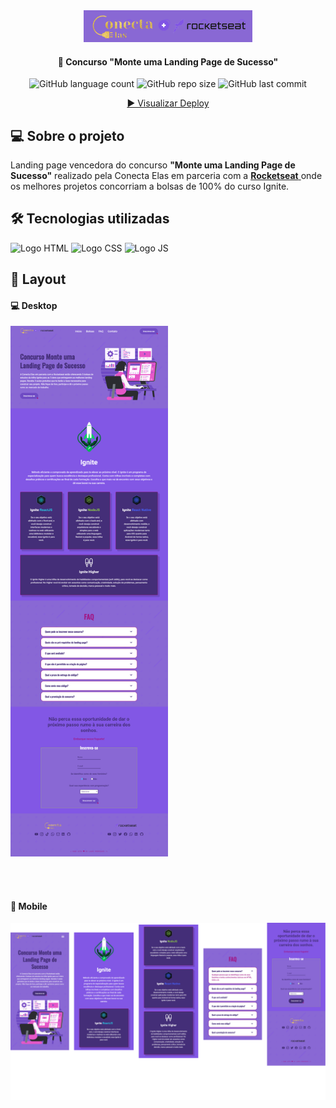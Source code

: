 <div align="center">
  <img alt="Logo Conecta Elas e Rocketseat" title="Logo Conecta Elas e Rocketseat" src="./readme/Logo.png">
</div>
	
<h4 align="center"> 
	🚀 Concurso "Monte uma Landing Page de Sucesso"
</h4>

<div align="center">
  <img alt="GitHub language count" src="https://img.shields.io/github/languages/count/LauriRodrigues/Landing-Page-Concurso?color=%238968D4">

  <img alt="GitHub repo size" src="https://img.shields.io/github/repo-size/LauriRodrigues/Landing-Page-Concurso?color=%238968D4">
  
  <img alt="GitHub last commit" src="https://img.shields.io/github/last-commit/LauriRodrigues/Landing-Page-Concurso?color=%238968D4">
  
  <a href="https://laurirodrigues.github.io/Landing-Page-Concurso/"> ▶️ Visualizar Deploy </a>
</div>

<h2 align=left> 💻 Sobre o projeto </h3>
<p> Landing page vencedora do concurso <strong>"Monte uma Landing Page de Sucesso"</strong> realizado pela Conecta Elas em parceria com a <a href="https://www.rocketseat.com.br/"> <strong>Rocketseat</strong> </a> onde os melhores projetos concorriam a bolsas de 100% do curso Ignite.<p>
  
<h2 align=left> 🛠 Tecnologias utilizadas </h3>

<div align=left>
  <img alt="Logo HTML" src="https://img.shields.io/badge/HTML5-E34F26?style=for-the-badge&logo=html5&logoColor=white">
  <img alt="Logo CSS" src="https://img.shields.io/badge/CSS-239120?&style=for-the-badge&logo=css3&logoColor=white">
  <img alt="Logo JS" src="https://img.shields.io/badge/JavaScript-323330?style=for-the-badge&logo=javascript&logoColor=F7DF1E">
</div>

<h2 align=left> 🎨 Layout </h2>

<h4>💻 Desktop </h4>

<img alt="Versão Desktop" title="Desktop" src="./readme/Desktop.png" width="50%">

<br> <br>

<h4>📱 Mobile </h4>

<img alt="Versão Mobile" title="Mobile" src="./readme/Mobile.png">

